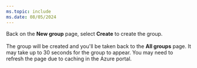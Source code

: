 ```yaml
---
ms.topic: include
ms.date: 08/05/2024
---
```

Back on the **New group** page, select **Create** to create the group.<br>
<br>
The group will be created and you'll be taken back to the **All groups** page. It may take up to 30 seconds for the group to appear. You may need to refresh the page due to caching in the Azure portal.
